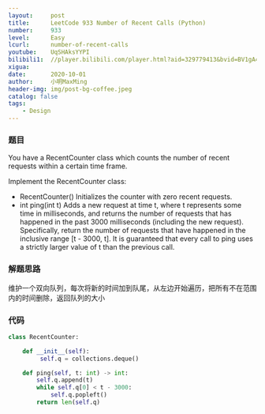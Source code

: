 ```yaml
---
layout:     post
title:      LeetCode 933 Number of Recent Calls (Python)
number:     933
level:      Easy
lcurl:      number-of-recent-calls
youtube:    UqSHAksYYPI
bilibili1:  //player.bilibili.com/player.html?aid=329779413&bvid=BV1gA41177jm&cid=240866554&page=1
xigua:      
date:       2020-10-01
author:     小明MaxMing
header-img: img/post-bg-coffee.jpeg
catalog: false
tags:
    - Design
---
```


### 题目

You have a RecentCounter class which counts the number of recent requests within a certain time frame.

Implement the RecentCounter class:

- RecentCounter() Initializes the counter with zero recent requests.
- int ping(int t) Adds a new request at time t, where t represents some time in milliseconds, and returns the number of requests that has happened in the past 3000 milliseconds (including the new request). Specifically, return the number of requests that have happened in the inclusive range [t - 3000, t].
It is guaranteed that every call to ping uses a strictly larger value of t than the previous call.

### 解题思路

维护一个双向队列，每次将新的时间加到队尾，从左边开始遍历，把所有不在范围内的时间删除，返回队列的大小

### 代码
```python
class RecentCounter:

    def __init__(self):
         self.q = collections.deque()

    def ping(self, t: int) -> int:
        self.q.append(t)
        while self.q[0] < t - 3000:
            self.q.popleft()
        return len(self.q)
```
